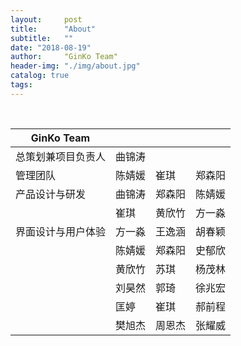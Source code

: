 ```yaml
---
layout:     post
title:      "About"
subtitle:   ""
date: "2018-08-19"
author:     "GinKo Team"
header-img: "./img/about.jpg"
catalog: true
tags:
---
```

<br>
<table class="table" contenteditable="true">
	<thead>
		<tr>
			<th>GinKo Team</th>
			<th></th>
			<th></th>
			<th></th>
		</tr>
	</thead>
	<tbody>
		<tr>
			<td>总策划兼项目负责人</td>
			<td>曲锦涛</td>
			<td></td>
			<td></td>
		</tr>
		<tr >
			<td>管理团队</td>
			<td>陈婧媛</td>
			<td>崔琪</td>
			<td>郑森阳</td>
		</tr>
		<tr>
			<td>产品设计与研发</td>
			<td>曲锦涛</td>
			<td>郑森阳</td>
			<td>陈婧媛</td>
		</tr>
		<tr>
			<td></td>
			<td>崔琪</td>
			<td>黄欣竹</td>
			<td>方一淼</td>
		</tr>
		<tr>
			<td>界面设计与用户体验</td>
			<td>方一淼</td>
			<td>王逸涵</td>
			<td>胡春颖</td>
		</tr>
		<tr>
			<td></td>
			<td>陈婧媛</td>
			<td>郑森阳</td>
			<td>史郁欣</td>
		</tr>
		<tr>
			<td></td>
			<td>黄欣竹</td>
			<td>苏琪</td>
			<td>杨茂林</td>
		</tr>
		<tr>
			<td></td>
			<td>刘昊然</td>
			<td>郭琦</td>
			<td>徐兆宏</td>
		</tr>
		<tr>
			<td></td>
			<td>匡婷</td>
			<td>崔琪</td>
			<td>郝前程</td>
		</tr>
		<tr>
			<td></td>
			<td>樊旭杰</td>
			<td>周恩杰</td>
			<td>张耀威</td>
		</tr>
	</tbody>
</table>
